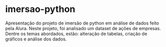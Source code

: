 # imersao-python

Apresentação do projeto de imersão de python em análise de dados feito pela Alura.
Neste projeto, foi analisado um dataset de ações de empresas. Dentre os temas abordados, estão: alteração de tabelas, criação de gráficos e análise dos dados.
